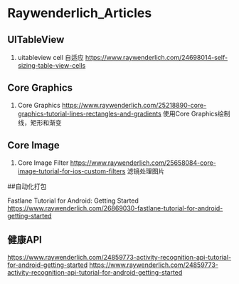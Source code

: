 # Raywenderlich_Articles

## UITableView
1. uitableview cell 自适应
https://www.raywenderlich.com/24698014-self-sizing-table-view-cells

## Core Graphics
1. Core Graphics
https://www.raywenderlich.com/25218890-core-graphics-tutorial-lines-rectangles-and-gradients
使用Core Graphics绘制线，矩形和渐变

## Core Image
1. Core Image Filter
https://www.raywenderlich.com/25658084-core-image-tutorial-for-ios-custom-filters
滤镜处理图片

##自动化打包

Fastlane Tutorial for Android: Getting Started
https://www.raywenderlich.com/26869030-fastlane-tutorial-for-android-getting-started

## 健康API

https://www.raywenderlich.com/24859773-activity-recognition-api-tutorial-for-android-getting-started
https://www.raywenderlich.com/24859773-activity-recognition-api-tutorial-for-android-getting-started
